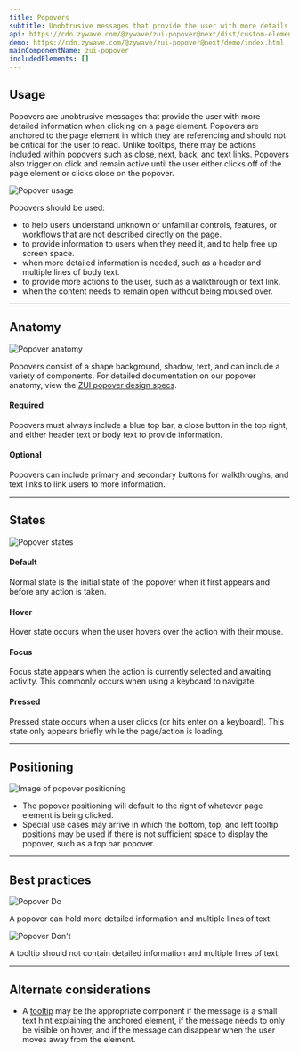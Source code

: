 ```yaml
---
title: Popovers
subtitle: Unobtrusive messages that provide the user with more details.
api: https://cdn.zywave.com/@zywave/zui-popover@next/dist/custom-elements.json
demo: https://cdn.zywave.com/@zywave/zui-popover@next/demo/index.html
mainComponentName: zui-popover
includedElements: []
---
```

## Usage

Popovers are unobtrusive messages that provide the user with more detailed information when clicking on a page element. Popovers are anchored to the page element in which they are referencing and should not be critical for the user to read. Unlike tooltips, there may be actions included within popovers such as close, next, back, and text links. Popovers also trigger on click and remain active until the user either clicks off of the page element or clicks close on the popover.

![Popover usage](/images/popover_usage.svg)

Popovers should be used:

* to help users understand unknown or unfamiliar controls, features, or workflows that are not described directly on the page.
* to provide information to users when they need it, and to help free up screen space.
* when more detailed information is needed, such as a header and multiple lines of body text.
* to provide more actions to the user, such as a walkthrough or text link.
* when the content needs to remain open without being moused over.

<hr>

## Anatomy

![Popover anatomy](/images/popover_anatomy.svg)

Popovers consist of a shape background, shadow, text, and can include a variety of components. For detailed documentation on our popover anatomy, view the [ZUI popover design specs](https://xd.adobe.com/view/35952280-c758-4fd8-6dc4-07f88b1fe619-43a4/grid).

#### Required

Popovers must always include a blue top bar, a close button in the top right, and either header text or body text to provide information.

#### Optional

Popovers can include primary and secondary buttons for walkthroughs, and text links to link users to more information.

<hr>

## States

![Popover states](/images/select_states.svg)

#### Default

Normal state is the initial state of the popover when it first appears and before any action is taken.

#### Hover

Hover state occurs when the user hovers over the action with their mouse.

#### Focus

Focus state appears when the action is currently selected and awaiting activity. This commonly occurs when using a keyboard to navigate.

#### Pressed

Pressed state occurs when a user clicks (or hits enter on a keyboard). This state only appears briefly while the page/action is loading.

<hr>

## Positioning

![Image of popover positioning](/images/select_positioning.svg)

* The popover positioning will default to the right of whatever page element is being clicked.
* Special use cases may arrive in which the bottom, top, and left tooltip positions may be used if there is not sufficient space to display the popover, such as a top bar popover.

<hr>

## Best practices

<Grid>

<GridCol col="span-6">

![Popover Do](/images/popover_do.svg)

<docs-do>

A popover can hold more detailed information and multiple lines of text.

</docs-do>

</GridCol>

<GridCol col="span-6">

![Popover Don't](/images/popover_dont.svg)

<docs-do-not>

A tooltip should not contain detailed information and multiple lines of text.

</docs-do-not>

- - -

## Alternate considerations

* A [tooltip](/design-system/components/tooltips/) may be the appropriate component if the message is a small text hint explaining the anchored element, if the message needs to only be visible on hover, and if the message can disappear when the user moves away from the element.